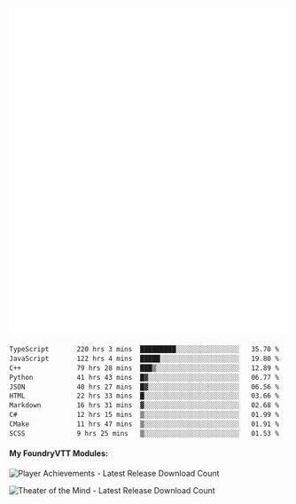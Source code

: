 
![](https://raw.githubusercontent.com/eddiedover/ghstats/master/generated/overview.svg)
![](https://raw.githubusercontent.com/eddiedover/ghstats/master/generated/languages.svg)

<!--START_SECTION:waka-->

```txt
TypeScript       220 hrs 3 mins  █████████░░░░░░░░░░░░░░░░   35.70 %
JavaScript       122 hrs 4 mins  █████░░░░░░░░░░░░░░░░░░░░   19.80 %
C++              79 hrs 28 mins  ███▒░░░░░░░░░░░░░░░░░░░░░   12.89 %
Python           41 hrs 43 mins  █▓░░░░░░░░░░░░░░░░░░░░░░░   06.77 %
JSON             40 hrs 27 mins  █▓░░░░░░░░░░░░░░░░░░░░░░░   06.56 %
HTML             22 hrs 33 mins  █░░░░░░░░░░░░░░░░░░░░░░░░   03.66 %
Markdown         16 hrs 31 mins  ▓░░░░░░░░░░░░░░░░░░░░░░░░   02.68 %
C#               12 hrs 15 mins  ▒░░░░░░░░░░░░░░░░░░░░░░░░   01.99 %
CMake            11 hrs 47 mins  ▒░░░░░░░░░░░░░░░░░░░░░░░░   01.91 %
SCSS             9 hrs 25 mins   ▒░░░░░░░░░░░░░░░░░░░░░░░░   01.53 %
```

<!--END_SECTION:waka-->

#### My FoundryVTT Modules:

  ![Player Achievements - Latest Release Download Count](https://img.shields.io/badge/dynamic/json?label=Player%20Achievements%20-%20Downloads@latest&query=assets%5B1%5D.download_count&url=https%3A%2F%2Fapi.github.com%2Frepos%2FEddieDover%2Ffvtt-player-achievements%2Freleases%2Flatest)

  ![Theater of the Mind - Latest Release Download Count](https://img.shields.io/badge/dynamic/json?label=Theater%20Of%20The%20Mind%20-%20Downloads@latest&query=assets%5B1%5D.download_count&url=https%3A%2F%2Fapi.github.com%2Frepos%2FEddieDover%2Ftheater-of-the-mind%2Freleases%2Flatest)

<a rel="me" href="https://techhub.social/@EddieDover"></a>
